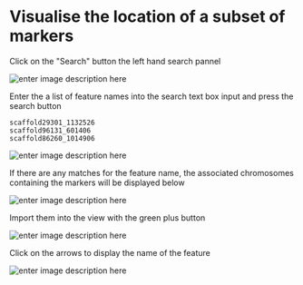 # Visualise the location of a subset of markers​

Click on the "Search" button the left hand search pannel

![enter image description here](https://pretzel-images-public.s3.ap-southeast-2.amazonaws.com/visualise-subset-of-markers%E2%80%8B/image.png)

Enter the a list of feature names into the search text box input and press the search button

    scaffold29301_1132526
    scaffold96131_601406
    scaffold86260_1014906

![enter image description here](https://pretzel-images-public.s3.ap-southeast-2.amazonaws.com/visualise-subset-of-markers%E2%80%8B/image+(1).png)

If there are any matches for the feature name, the associated chromosomes containing the markers will be displayed below

![enter image description here](https://pretzel-images-public.s3.ap-southeast-2.amazonaws.com/visualise-subset-of-markers%E2%80%8B/image+(2).png)

Import them into the view with the green plus button

![enter image description here](https://pretzel-images-public.s3.ap-southeast-2.amazonaws.com/visualise-subset-of-markers%E2%80%8B/image+(3).png)

Click on the arrows to display the name of the feature

![enter image description here](https://pretzel-images-public.s3.ap-southeast-2.amazonaws.com/visualise-subset-of-markers%E2%80%8B/image+(4).png)